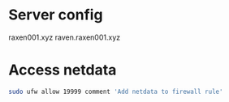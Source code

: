# Server config


raxen001.xyz
raven.raxen001.xyz

# Access netdata

```bash
sudo ufw allow 19999 comment 'Add netdata to firewall rule'
```
